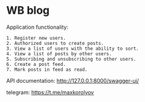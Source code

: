 # WB blog

Application functionality:
```
1. Register new users.
2. Authorized users to create posts.
3. View a list of users with the ability to sort.
4. View a list of posts by other users.
5. Subscribing and unsubscribing to other users.
6. Create a post feed.
7. Mark posts in feed as read.
```


API documentation: http://127.0.0.1:8000/swagger-ui/

telegram: https://t.me/maxkorolyov
